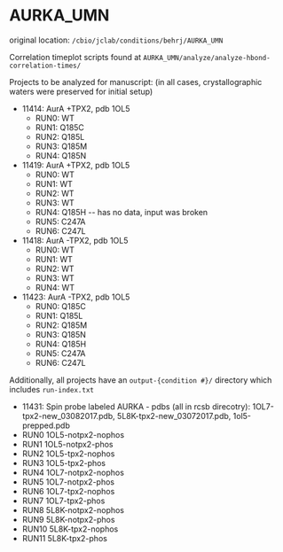 # AURKA_UMN
original location: `/cbio/jclab/conditions/behrj/AURKA_UMN`

Correlation timeplot scripts found at `AURKA_UMN/analyze/analyze-hbond-correlation-times/`

Projects to be analyzed for manuscript:
(in all cases, crystallographic waters were preserved for initial setup)
* 11414: AurA +TPX2, pdb 1OL5
  * RUN0: WT
  * RUN1: Q185C
  * RUN2: Q185L
  * RUN3: Q185M
  * RUN4: Q185N
* 11419: AurA +TPX2, pdb 1OL5
  * RUN0: WT
  * RUN1: WT
  * RUN2: WT
  * RUN3: WT
  * RUN4: Q185H -- has no data, input was broken
  * RUN5: C247A
  * RUN6: C247L
* 11418: AurA -TPX2, pdb 1OL5
  * RUN0: WT
  * RUN1: WT
  * RUN2: WT
  * RUN3: WT
  * RUN4: WT
* 11423: AurA -TPX2, pdb 1OL5
  * RUN0: Q185C
  * RUN1: Q185L
  * RUN2: Q185M
  * RUN3: Q185N
  * RUN4: Q185H
  * RUN5: C247A
  * RUN6: C247L
  
Additionally, all projects have an `output-{condition #}/` directory which includes `run-index.txt`

* 11431: Spin probe labeled AURKA -  pdbs (all in rcsb direcotry): 1OL7-tpx2-new_03082017.pdb, 5L8K-tpx2-new_03072017.pdb, 1ol5-prepped.pdb
 * RUN0 1OL5-notpx2-nophos
 * RUN1 1OL5-notpx2-phos
 * RUN2 1OL5-tpx2-nophos
 * RUN3 1OL5-tpx2-phos
 * RUN4 1OL7-notpx2-nophos
 * RUN5 1OL7-notpx2-phos
 * RUN6 1OL7-tpx2-nophos
 * RUN7 1OL7-tpx2-phos
 * RUN8 5L8K-notpx2-nophos
 * RUN9  5L8K-notpx2-phos
 * RUN10 5L8K-tpx2-nophos
 * RUN11 5L8K-tpx2-phos
